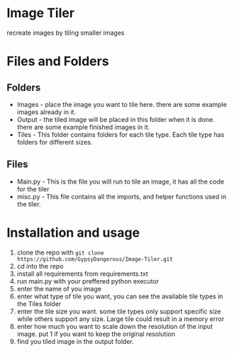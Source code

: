 # Image Tiler
recreate images by tiling smaller images

# Files and Folders
## Folders
 - Images - place the image you want to tile here. there are some example images already in it.
 - Output - the tiled image will be placed in this folder when it is done. there are some example finished images in it.
 - Tiles - This folder contains folders for each tile type. Each tile type has folders for different sizes.
 
## Files
 - Main.py - This is the file you will run to tile an image, it has all the code for the tiler
 - misc.py - This file contains all the imports, and helper functions used in the tiler.
 
# Installation and usage
 1. clone the repo with `git clone https://github.com/GypsyDangerous/Image-Tiler.git`
 2. cd into the repo
 3. install all requirements from requirements.txt
 4. run main.py with your preffered python executor
 5. enter the name of you image
 6. enter what type of tile you want, you can see the available tile types in the Tiles folder
 7. enter the tile size you want. some tile types only support specific size while others support any size. Large tile could result in a memory error
 8. enter how much you want to scale down the resolution of the input image. put 1 if you want to keep the original resolution
 9. find you tiled image in the output folder.
 
